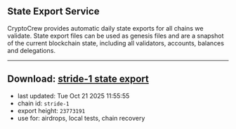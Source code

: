 ## State Export Service
CryptoCrew provides automatic daily state exports for all chains we validate. State export files can be used as genesis files and are a snapshot of the current blockchain state, including all validators, accounts, balances and delegations.

---
**Download: [stride-1 state export](https://dl-eu2.ccvalidators.com/SERVICE/stride/stride-1_export_23773191.json)**
---

- last updated: Tue Oct 21 2025 11:55:55
- chain id: `stride-1`
- export height: `23773191`
- use for: airdrops, local tests, chain recovery
